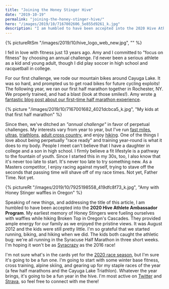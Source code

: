 ```yaml
---
title: "Joining the Honey Stinger Hive"
date: "2019-10-19"
permalink: "joining-the-honey-stinger-hive/"
hero: "/images/2019/10/7167002606_5e855d9261_k.jpg"
description: "I am humbled to have been accepted into the 2020 Hive Athlete Ambassador Program. My earliest memory of Honey Stingers were fueling ourselves with waffles while hiking Broken Top in Oregon's Cascades."
---
```


{% pictureRtSm "/images/2019/10/hive_logo_web_new.jpg", "" %}

I fell in love with fitness just 13 years ago. Amy and I committed to "focus on fitness" by choosing an annual challenge. I'd never been a serious athlete as a kid and young adult, though I did play soccer in high school and racquetball in college.

For our first challenge, we rode our mountain bikes around Cayuga Lake. It was so hard, and prompted us to get road bikes for future cycling exploits! The following year, we ran our first half marathon together in Rochester, NY. We properly trained, and had a blast (look at those smiles!). Amy wrote [a fantastic blog post about our first-time half marathon experience](https://skirtrunner.com/race-report/rochester-half-marathon-2007/).

{% picture "/images/2019/10/7167001682_4021dcbca5_k.jpg", "My kids at that first half marathon" %}

Since then, we've ditched an _"annual challenge"_ in favor of perpetual challenges. My interests vary from year to year, but I've run [fast miles](/hartshorne-memorial-masters-mile-2018/), [ultras](/cayuga-trails-50-2017/), [triathlons](/tag/triathlon/), [adult cross country](/pete-glavin-cross-country-pgxc-series-2017/), and enjoy [hiking](/category/hiking/). One of the things I love about being perpetually "race ready" and training year-round is what it does to my body. People I meet can't believe that I have a daughter in college and a son in high school. I firmly believe a fit lifestyle is a pathway to the fountain of youth. Since I started this in my 30s, too, I also know that it's never too late to start. It's never too late to try something new. As a Masters competitor, I enjoy racing against myself, trying to stave off the seconds that passing time will shave off of my race times. Not yet, Father Time. Not yet.

{% pictureRt "/images/2019/10/7925198558_419dfc8f73_k.jpg", "Amy with Honey Stinger waffles in Oregon" %}

Speaking of new things, and addressing the title of this article, I am humbled to have been accepted into the **2020 Hive Athlete Ambassador Program**. My earliest memory of Honey Stingers were fueling ourselves with waffles while hiking Broken Top in Oregon's Cascades. They provided ample energy for our family as we enjoyed the pristine views. It was August 2012 and the kids were still pretty little. I'm so grateful that we started running, biking, and hiking when we did. The kids both caught the athletic bug: we're all running in the Syracuse Half Marathon in three short weeks. I'm hoping it won't be as [Syracrazy](/syracuse-half-marathon-2016/) as the 2016 race!

I'm not sure what's in the cards yet for the [2020 race season](/race-schedule/), but I'm sure it's going to be a fun one. I'm going to start with some winter base fitness, cross training, alpine skiing, and gearing up for my staple races of the year (a few half marathons and the Cayuga Lake Triathlon). Whatever the year brings, it's going to be a fun year in the hive. I'm most active on [Twitter](https://twitter.com/scottpdawson) and [Strava](https://www.strava.com/athletes/6904418), so feel free to connect with me there!
